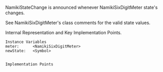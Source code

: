 NamikiStateChange is announced whenever NamikiSixDigitMeter state's changes.

See NamikiSixDigitMeter's class comments for the valid state values.
 
Internal Representation and Key Implementation Points.

    Instance Variables
	meter:		<NamikiSixDigitMeter>
	newState:	<Symbol>


    Implementation Points